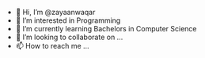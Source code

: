 - 👋 Hi, I’m @zayaanwaqar
- 👀 I’m interested in Programming
- 🌱 I’m currently learning Bachelors in Computer Science
- 💞️ I’m looking to collaborate on ...
- 📫 How to reach me ...

<!---
zayaanwaqar/zayaanwaqar is a ✨ special ✨ repository because its `README.md` (this file) appears on your GitHub profile.
You can click the Preview link to take a look at your changes.
--->
